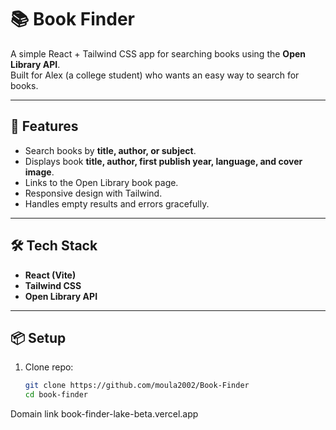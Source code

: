 # 📚 Book Finder

A simple React + Tailwind CSS app for searching books using the **Open Library API**.  
Built for Alex (a college student) who wants an easy way to search for books.

---

## 🚀 Features
- Search books by **title, author, or subject**.
- Displays book **title, author, first publish year, language, and cover image**.
- Links to the Open Library book page.
- Responsive design with Tailwind.
- Handles empty results and errors gracefully.

---

## 🛠️ Tech Stack
- **React (Vite)**
- **Tailwind CSS**
- **Open Library API**

---

## 📦 Setup
1. Clone repo:
   ```bash
   git clone https://github.com/moula2002/Book-Finder
   cd book-finder

Domain link
book-finder-lake-beta.vercel.app

